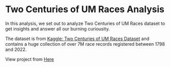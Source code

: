 # Two Centuries of UM Races Analysis
In this analysis, we set out to analyze Two Centuries of UM Races dataset to get insights and answer all our burning curiousity. 

The dataset is from [Kaggle: Two Centuries of UM Races Dataset](https://www.kaggle.com/datasets/aiaiaidavid/the-big-dataset-of-ultra-marathon-running/discussion/420633) and contains a huge collection of over 7M race records registered between 1798 and 2022.

View project from [Here]()

